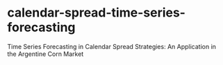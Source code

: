 # calendar-spread-time-series-forecasting
Time Series Forecasting in Calendar Spread Strategies: An Application in the Argentine Corn Market
